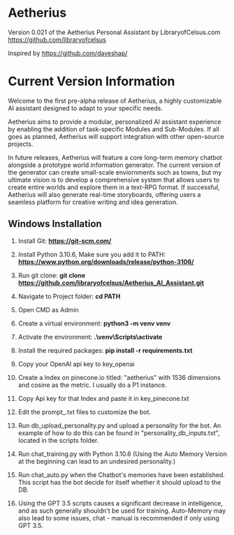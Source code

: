 # Aetherius
Version 0.021 of the Aetherius Personal Assistant by LibraryofCelsus.com
https://github.com/libraryofcelsus

Inspired by https://github.com/daveshap/

# Current Version Information
Welcome to the first pre-alpha release of Aetherius, a highly customizable AI assistant designed to adapt to your specific needs. 

Aetherius aims to provide a modular, personalized AI assistant experience by enabling the addition of task-specific Modules and Sub-Modules. If all goes as planned, Aetherius will support integration with other open-source projects.

In future releases, Aetherius will feature a core long-term memory chatbot alongside a prototype world information generator. The current version of the generator can create small-scale enviornments such as towns, but my ultimate vision is to develop a comprehensive system that allows users to create entire worlds and explore them in a text-RPG format. If successful, Aetherius will also generate real-time storyboards, offering users a seamless platform for creative writing and idea generation.

## Windows Installation

1. Install Git: **https://git-scm.com/**

2. Install Python 3.10.6, Make sure you add it to PATH: **https://www.python.org/downloads/release/python-3106/**

3. Run git clone: **git clone https://github.com/libraryofcelsus/Aetherius_AI_Assistant.git**

4. Navigate to Project folder: **cd PATH**

5. Open CMD as Admin

6. Create a virtual environment: **python3 -m venv venv**

7. Activate the environment: **.\venv\Scripts\activate**

8. Install the required packages: **pip install -r requirements.txt**

9. Copy your OpenAI api key to key_openai

10. Create a Index on pinecone.io titled: "aetherius" with 1536 dimensions and cosine as the metric. I usually do a P1 instance.

11. Copy Api key for that Index and paste it in key_pinecone.txt

12. Edit the prompt_.txt files to customize the bot.

13. Run db_upload_personality.py and upload a personality for the bot. An example of how to do this can be found in "personality_db_inputs.txt", located in the scripts folder.

14. Run chat_training.py with Python 3.10.6 (Using the Auto Memory Version at the beginning can lead to an undesired personality.)

15. Run chat_auto.py when the Chatbot's memories have been established.  This script has the bot decide for itself whether it should upload to the DB.

16. Using the GPT 3.5 scripts causes a significant decrease in intelligence, and as such generally shouldn't be used for training. Auto-Memory may also lead to some issues, chat - manual is recommended if only using GPT 3.5.
